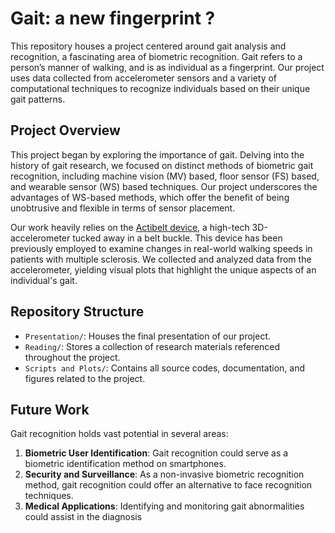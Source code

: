 # Gait: a new fingerprint ?

This repository houses a project centered around gait analysis and recognition, a fascinating area of biometric recognition. Gait refers to a person’s manner of walking, and is as individual as a fingerprint. Our project uses data collected from accelerometer sensors and a variety of computational techniques to recognize individuals based on their unique gait patterns.

## Project Overview

This project began by exploring the importance of gait. Delving into the history of gait research, we focused on distinct methods of biometric gait recognition, including machine vision (MV) based, floor sensor (FS) based, and wearable sensor (WS) based techniques. Our project underscores the advantages of WS-based methods, which offer the benefit of being unobtrusive and flexible in terms of sensor placement.

Our work heavily relies on the [Actibelt device](https://trium.de/activity), a high-tech 3D-accelerometer tucked away in a belt buckle. This device has been previously employed to examine changes in real-world walking speeds in patients with multiple sclerosis. We collected and analyzed data from the accelerometer, yielding visual plots that highlight the unique aspects of an individual's gait.


## Repository Structure

- `Presentation/`: Houses the final presentation of our project.
- `Reading/`: Stores a collection of research materials referenced throughout the project.
- `Scripts and Plots/`: Contains all source codes, documentation, and figures related to the project.


## Future Work

Gait recognition holds vast potential in several areas:

1. **Biometric User Identification**: Gait recognition could serve as a biometric identification method on smartphones.
2. **Security and Surveillance**: As a non-invasive biometric recognition method, gait recognition could offer an alternative to face recognition techniques.
3. **Medical Applications**: Identifying and monitoring gait abnormalities could assist in the diagnosis
